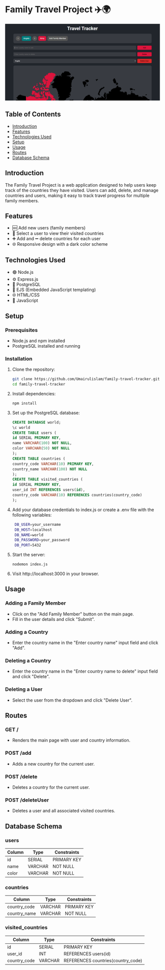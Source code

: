 # Family Travel Project ✈️🌍

![App Screenshot](./public/images/travel-tracker.png)

## Table of Contents

- [Introduction](#introduction)
- [Features](#features)
- [Technologies Used](#technologies-used)
- [Setup](#setup)
- [Usage](#usage)
- [Routes](#routes)
- [Database Schema](#database-schema)

## Introduction

The Family Travel Project is a web application designed to help users keep track of the countries they have visited. Users can add, delete, and manage countries and users, making it easy to track travel progress for multiple family members.

## Features

- 🆕 Add new users (family members)
- 🔄 Select a user to view their visited countries
- ➕ Add and ➖ delete countries for each user
- 🌐 Responsive design with a dark color scheme

## Technologies Used

- 🟢 Node.js
- ⚙️ Express.js
- 🐘 PostgreSQL
- 📝 EJS (Embedded JavaScript templating)
- 🌐 HTML/CSS
- 📜 JavaScript

## Setup

### Prerequisites

- Node.js and npm installed
- PostgreSQL installed and running

### Installation

1. Clone the repository:
   ```bash
   git clone https://github.com/Umairulislam/family-travel-tracker.git
   cd family-travel-tracker
   ```
2. Install dependencies:
   ```bash
   npm install
   ```
3. Set up the PostgreSQL database:

   ```sql
   CREATE DATABASE world;
   \c world
   CREATE TABLE users (
   id SERIAL PRIMARY KEY,
   name VARCHAR(100) NOT NULL,
   color VARCHAR(50) NOT NULL
   );
   CREATE TABLE countries (
   country_code VARCHAR(10) PRIMARY KEY,
   country_name VARCHAR(100) NOT NULL
   );
   CREATE TABLE visited_countries (
   id SERIAL PRIMARY KEY,
   user_id INT REFERENCES users(id),
   country_code VARCHAR(10) REFERENCES countries(country_code)
   );

   ```

4. Add your database credentials to index.js or create a .env file with the following variables:

   ```bash
    DB_USER=your_username
    DB_HOST=localhost
    DB_NAME=world
    DB_PASSWORD=your_password
    DB_PORT=5432
   ```

5. Start the server:

   ```bash
   nodemon index.js
   ```

6. Visit http://localhost:3000 in your browser.

## Usage

### Adding a Family Member

- Click on the "Add Family Member" button on the main page.
- Fill in the user details and click "Submit".

### Adding a Country

- Enter the country name in the "Enter country name" input field and click "Add".

### Deleting a Country

- Enter the country name in the "Enter country name to delete" input field and click "Delete".

### Deleting a User

- Select the user from the dropdown and click "Delete User".

## Routes

### GET /

- Renders the main page with user and country information.

### POST /add

- Adds a new country for the current user.

### POST /delete

- Deletes a country for the current user.

### POST /deleteUser

- Deletes a user and all associated visited countries.

## Database Schema

### users

| Column | Type    | Constraints |
| ------ | ------- | ----------- |
| id     | SERIAL  | PRIMARY KEY |
| name   | VARCHAR | NOT NULL    |
| color  | VARCHAR | NOT NULL    |

### countries

| Column       | Type    | Constraints |
| ------------ | ------- | ----------- |
| country_code | VARCHAR | PRIMARY KEY |
| country_name | VARCHAR | NOT NULL    |

### visited_countries

| Column       | Type    | Constraints                        |
| ------------ | ------- | ---------------------------------- |
| id           | SERIAL  | PRIMARY KEY                        |
| user_id      | INT     | REFERENCES users(id)               |
| country_code | VARCHAR | REFERENCES countries(country_code) |
